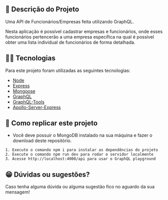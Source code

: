 ## :ledger: Descrição do Projeto

Uma API de Funcionários/Empresas feita utilizando GraphQL. 

Nesta aplicação é possível cadastrar empresas e funcionários, onde esses funcionários pertencerão a uma empresa específica na qual é possível obter uma lista individual de funcionários de forma detalhada.

## :man_technologist: Tecnologias

Para este projeto foram utilizadas as seguintes tecnologias:

- [Node](https://nodejs.org/en/)
- [Express](https://expressjs.com/pt-br/)
- [Mongoose](https://mongoosejs.com/docs/queries.html)
- [GraphQL](https://graphql.org/)
- [GraphQL-Tools](https://www.npmjs.com/package/graphql-tools)
- [Apollo-Server-Express](https://www.npmjs.com/package/apollo-server-express)

## :dvd: Como replicar este projeto

- Você deve possuir o MongoDB instalado na sua máquina e fazer o download deste repositório.

```
1. Execute o comando npm i para instalar as dependências do projeto
2. Execute o comando npm run dev para rodar o servidor localmente
3. Acesse http://localhost:4000/api para usar o GraphQL playground
```

## :grin: Dúvidas ou sugestões?

Caso tenha alguma dúvida ou alguma sugestão fico no aguardo da sua mensagem!